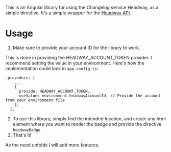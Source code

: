 This is an Angular library for using the Changelog service Headway, as a simple directive.
It's a simple wrapper for the [Headway API]("https://docs.headwayapp.co/widget").

# Usage

1. Make sure to provide your account ID for the library to work.

This is done in providing the HEADWAY_ACCOUNT_TOKEN provider. I recommend setting the value in your environment. Here's how the implementation could look in `app.config.ts`:

```
 providers: [
    ...
    {
      provide: HEADWAY_ACCOUNT_TOKEN,
      useValue: environment.headwayAccountId, // Provide the account from your environment file
    },
  ],
```

2. To use this library, simply find the intended location, and create any html element where you want to render the badge and provide the directive `headwayBadge`
3. That's it!

As the need unfolds I will add more features.
